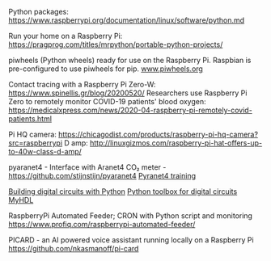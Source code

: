 Python packages: https://www.raspberrypi.org/documentation/linux/software/python.md

Run your home on a Raspberry Pi: https://pragprog.com/titles/mrpython/portable-python-projects/


piwheels (Python wheels) ready for use on the Raspberry Pi. Raspbian is pre-configured to use piwheels for pip. www.piwheels.org


Contact tracing with a Raspberry Pi Zero-W: https://www.spinellis.gr/blog/20200520/
Researchers use Raspberry Pi Zero to remotely monitor COVID-19 patients' blood oxygen: https://medicalxpress.com/news/2020-04-raspberry-pi-remotely-covid-patients.html


Pi HQ camera: https://chicagodist.com/products/raspberry-pi-hq-camera?src=raspberrypi
D amp: http://linuxgizmos.com/raspberry-pi-hat-offers-up-to-40w-class-d-amp/


pyaranet4 - Interface with Aranet4 CO₂ meter - https://github.com/stijnstijn/pyaranet4
[Pyranet4 training](https://interconnected.org/home/2022/07/14/co2)


[Building digital circuits with Python](https://github.com/LovetheFrogs/PyCircTools)
[Python toolbox for digital circuits](https://github.com/m-labs/migen)
[MyHDL](https://github.com/myhdl/myhdl)


RaspberryPi Automated Feeder; CRON with Python script and monitoring
https://www.profiq.com/raspberrypi-automated-feeder/

PICARD - an AI powered voice assistant running locally on a Raspberry Pi
https://github.com/nkasmanoff/pi-card
